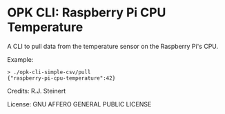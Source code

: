 # OPK CLI: Raspberry Pi CPU Temperature 

A CLI to pull data from the temperature sensor on the Raspberry Pi's CPU.

Example:
```
> ./opk-cli-simple-csv/pull
{"raspberry-pi-cpu-temperature":42}
```

Credits:
R.J. Steinert

License: GNU AFFERO GENERAL PUBLIC LICENSE 
